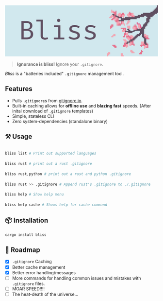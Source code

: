 ![Bliss](./logo/logo.png)

> **Ignorance is bliss!** Ignore your `.gitignore`.

*Bliss* is a "batteries included" `.gitignore` management tool.

## Features

- Pulls `.gitignore`s from [gitignore.io](https://gitignore.io).
- Built-in caching allows for **offline use** and **blazing fast** speeds. (After inital download of `.gitignore` templates)
- Simple, stateless CLI
- Zero system-dependencies (standalone binary) 
<!-- - Multi-threading and Parallelism via [`rayon`](https://github.com/rayon-rs/rayon)-->

## ⚒ Usage

```bash

bliss list # Print out supported languages

bliss rust # print out a rust .gitignore

bliss rust,python # print out a rust and python .gitignore

bliss rust >> .gitignore # Append rust's .gitignore to ./.gitignore

bliss help # Show help menu

bliss help cache # Shows help for cache command
```


## 📦 Installation

```bash
cargo install bliss
```
## 🚥 Roadmap

- [x] `.gitignore` Caching
- [x] Better cache management
- [x] Better error handling/messages
- [ ] More commands for handling common issues and mistakes with `.gitignore` files.
- [ ] MOAR SPEED!!!!
- [ ] The heat-death of the universe...
